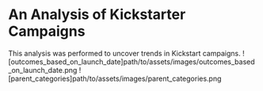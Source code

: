 # An Analysis of Kickstarter Campaigns
This analysis was performed to uncover trends in Kickstart campaigns.
![outcomes_based_on_launch_date]path/to/assets/images/outcomes_based_on_launch_date.png
![parent_categories]path/to/assets/images/parent_categories.png
